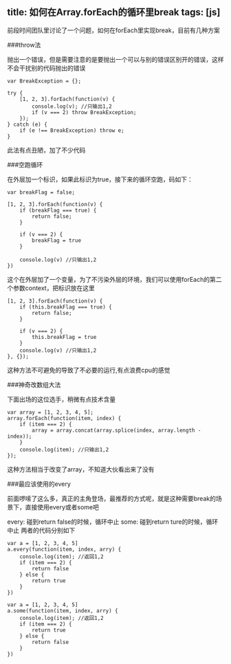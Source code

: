 title: 如何在Array.forEach的循环里break
tags: [js]
---

前段时间团队里讨论了一个问题，如何在forEach里实现break，目前有几种方案

###throw法

抛出一个错误，但是需要注意的是要抛出一个可以与别的错误区别开的错误，这样不会干扰别的代码抛出的错误
```
var BreakException = {};

try {
    [1, 2, 3].forEach(function(v) {
        console.log(v); //只输出1,2
        if (v === 2) throw BreakException;
    });
} catch (e) {
    if (e !== BreakException) throw e;
}
```
此法有点丑陋，加了不少代码

###空跑循环

在外层加一个标识，如果此标识为true，接下来的循环空跑，码如下：
```
var breakFlag = false;

[1, 2, 3].forEach(function(v) {
    if (breakFlag === true) {
        return false;
    }

    if (v === 2) {
        breakFlag = true
    }

    console.log(v) //只输出1,2
})
```
这个在外层加了一个变量，为了不污染外层的环境，我们可以使用forEach的第二个参数context，把标识放在这里
```
[1, 2, 3].forEach(function(v) {
    if (this.breakFlag === true) {
        return false;
    }

    if (v === 2) {
        this.breakFlag = true
    }
    console.log(v) //只输出1,2
}, {});
```
这种方法不可避免的导致了不必要的运行,有点浪费cpu的感觉

###神奇改数组大法

下面出场的这位选手，稍微有点技术含量
```
var array = [1, 2, 3, 4, 5];
array.forEach(function(item, index) {
    if (item === 2) {
        array = array.concat(array.splice(index, array.length - index));
    }
    console.log(item); //只输出1,2
});
```
这种方法相当于改变了array，不知道大伙看出来了没有

###最应该使用的every

前面啰嗦了这么多，真正的主角登场，最推荐的方式呢，就是这种需要break的场景下，直接使用every或者some吧

every: 碰到return false的时候，循环中止
some: 碰到return ture的时候，循环中止
两者的代码分别如下
```
var a = [1, 2, 3, 4, 5]
a.every(function(item, index, arry) {
    console.log(item); //返回1,2
    if (item === 2) {
        return false
    } else {
        return true
    }
})

var a = [1, 2, 3, 4, 5]
a.some(function(item, index, arry) {
    console.log(item); //返回1,2
    if (item === 2) {
        return true
    } else {
        return false
    }
})
```